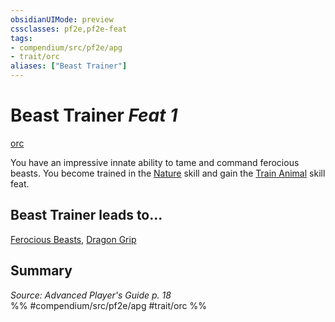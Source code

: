 ```yaml
---
obsidianUIMode: preview
cssclasses: pf2e,pf2e-feat
tags:
- compendium/src/pf2e/apg
- trait/orc
aliases: ["Beast Trainer"]
---
```

# Beast Trainer  *Feat 1*  
[orc](rules/traits/orc.md "Orc Ancestry & Heritage Trait")  


You have an impressive innate ability to tame and command ferocious beasts. You become trained in the [Nature](compendium/skills.md#Nature) skill and gain the [Train Animal](compendium/feats/train-animal.md) skill feat.

## Beast Trainer leads to...

[Ferocious Beasts](compendium/feats/ferocious-beasts-apg.md), [Dragon Grip](compendium/feats/dragon-grip-loag.md)

## Summary

*Source: Advanced Player's Guide p. 18*  
%% #compendium/src/pf2e/apg #trait/orc %%